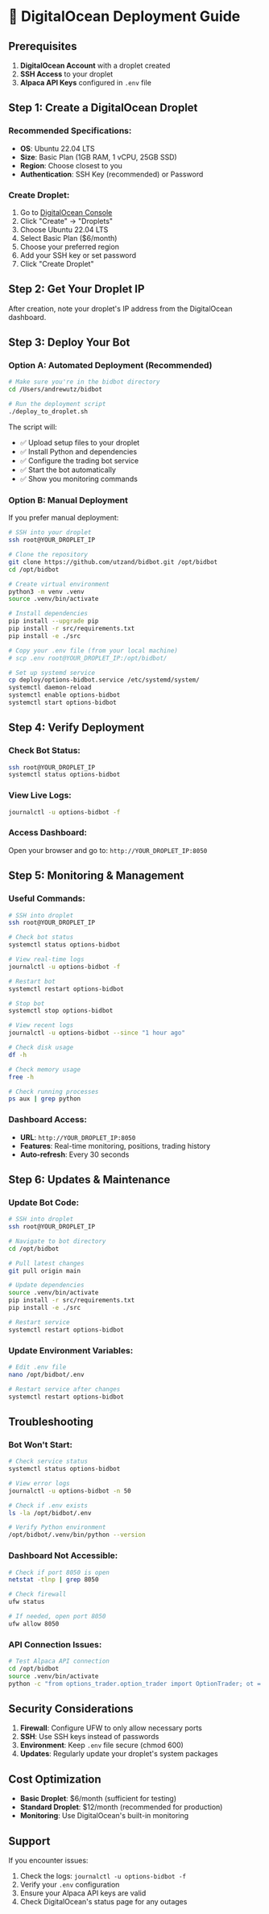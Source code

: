 # 🚀 DigitalOcean Deployment Guide

## Prerequisites

1. **DigitalOcean Account** with a droplet created
2. **SSH Access** to your droplet
3. **Alpaca API Keys** configured in `.env` file

## Step 1: Create a DigitalOcean Droplet

### Recommended Specifications:
- **OS**: Ubuntu 22.04 LTS
- **Size**: Basic Plan (1GB RAM, 1 vCPU, 25GB SSD)
- **Region**: Choose closest to you
- **Authentication**: SSH Key (recommended) or Password

### Create Droplet:
1. Go to [DigitalOcean Console](https://cloud.digitalocean.com/)
2. Click "Create" → "Droplets"
3. Choose Ubuntu 22.04 LTS
4. Select Basic Plan ($6/month)
5. Choose your preferred region
6. Add your SSH key or set password
7. Click "Create Droplet"

## Step 2: Get Your Droplet IP

After creation, note your droplet's IP address from the DigitalOcean dashboard.

## Step 3: Deploy Your Bot

### Option A: Automated Deployment (Recommended)

```bash
# Make sure you're in the bidbot directory
cd /Users/andrewutz/bidbot

# Run the deployment script
./deploy_to_droplet.sh
```

The script will:
- ✅ Upload setup files to your droplet
- ✅ Install Python and dependencies
- ✅ Configure the trading bot service
- ✅ Start the bot automatically
- ✅ Show you monitoring commands

### Option B: Manual Deployment

If you prefer manual deployment:

```bash
# SSH into your droplet
ssh root@YOUR_DROPLET_IP

# Clone the repository
git clone https://github.com/utzand/bidbot.git /opt/bidbot
cd /opt/bidbot

# Create virtual environment
python3 -m venv .venv
source .venv/bin/activate

# Install dependencies
pip install --upgrade pip
pip install -r src/requirements.txt
pip install -e ./src

# Copy your .env file (from your local machine)
# scp .env root@YOUR_DROPLET_IP:/opt/bidbot/

# Set up systemd service
cp deploy/options-bidbot.service /etc/systemd/system/
systemctl daemon-reload
systemctl enable options-bidbot
systemctl start options-bidbot
```

## Step 4: Verify Deployment

### Check Bot Status:
```bash
ssh root@YOUR_DROPLET_IP
systemctl status options-bidbot
```

### View Live Logs:
```bash
journalctl -u options-bidbot -f
```

### Access Dashboard:
Open your browser and go to: `http://YOUR_DROPLET_IP:8050`

## Step 5: Monitoring & Management

### Useful Commands:

```bash
# SSH into droplet
ssh root@YOUR_DROPLET_IP

# Check bot status
systemctl status options-bidbot

# View real-time logs
journalctl -u options-bidbot -f

# Restart bot
systemctl restart options-bidbot

# Stop bot
systemctl stop options-bidbot

# View recent logs
journalctl -u options-bidbot --since "1 hour ago"

# Check disk usage
df -h

# Check memory usage
free -h

# Check running processes
ps aux | grep python
```

### Dashboard Access:
- **URL**: `http://YOUR_DROPLET_IP:8050`
- **Features**: Real-time monitoring, positions, trading history
- **Auto-refresh**: Every 30 seconds

## Step 6: Updates & Maintenance

### Update Bot Code:
```bash
# SSH into droplet
ssh root@YOUR_DROPLET_IP

# Navigate to bot directory
cd /opt/bidbot

# Pull latest changes
git pull origin main

# Update dependencies
source .venv/bin/activate
pip install -r src/requirements.txt
pip install -e ./src

# Restart service
systemctl restart options-bidbot
```

### Update Environment Variables:
```bash
# Edit .env file
nano /opt/bidbot/.env

# Restart service after changes
systemctl restart options-bidbot
```

## Troubleshooting

### Bot Won't Start:
```bash
# Check service status
systemctl status options-bidbot

# View error logs
journalctl -u options-bidbot -n 50

# Check if .env exists
ls -la /opt/bidbot/.env

# Verify Python environment
/opt/bidbot/.venv/bin/python --version
```

### Dashboard Not Accessible:
```bash
# Check if port 8050 is open
netstat -tlnp | grep 8050

# Check firewall
ufw status

# If needed, open port 8050
ufw allow 8050
```

### API Connection Issues:
```bash
# Test Alpaca API connection
cd /opt/bidbot
source .venv/bin/activate
python -c "from options_trader.option_trader import OptionTrader; ot = OptionTrader(); print('API Status:', ot.api is not None)"
```

## Security Considerations

1. **Firewall**: Configure UFW to only allow necessary ports
2. **SSH**: Use SSH keys instead of passwords
3. **Environment**: Keep `.env` file secure (chmod 600)
4. **Updates**: Regularly update your droplet's system packages

## Cost Optimization

- **Basic Droplet**: $6/month (sufficient for testing)
- **Standard Droplet**: $12/month (recommended for production)
- **Monitoring**: Use DigitalOcean's built-in monitoring

## Support

If you encounter issues:
1. Check the logs: `journalctl -u options-bidbot -f`
2. Verify your `.env` configuration
3. Ensure your Alpaca API keys are valid
4. Check DigitalOcean's status page for any outages
